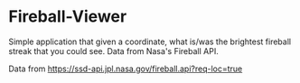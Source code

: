 # Fireball-Viewer
Simple application that given a coordinate, what is/was the brightest fireball streak that you could see. Data from Nasa's Fireball API. 

Data from https://ssd-api.jpl.nasa.gov/fireball.api?req-loc=true
